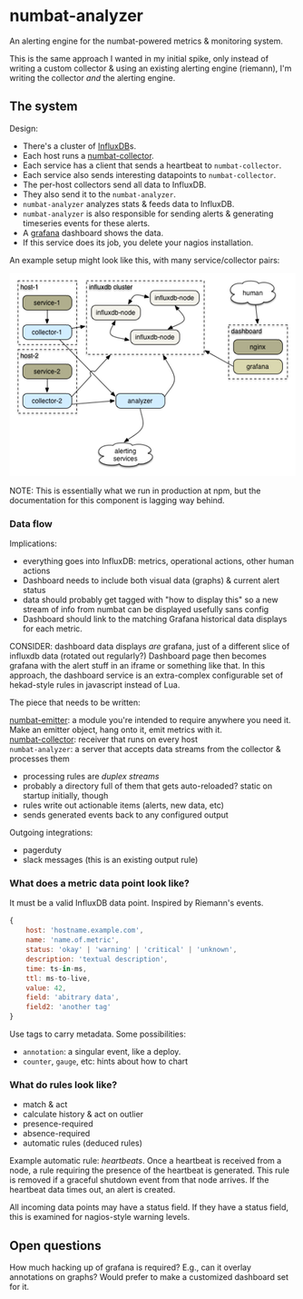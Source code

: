 # numbat-analyzer

An alerting engine for the numbat-powered metrics & monitoring system.

This is the same approach I wanted in my initial spike, only instead of writing a custom collector & using an existing alerting engine (riemann), I'm writing the collector *and* the alerting engine.

## The system

Design:

- There's a cluster of [InfluxDB](http://influxdb.com)s.
- Each host runs a [numbat-collector](https://github.com/ceejbot/numbat-collector).
- Each service has a client that sends a heartbeat to `numbat-collector`.
- Each service also sends interesting datapoints to `numbat-collector`.
- The per-host collectors send all data to InfluxDB.
- They also send it to the `numbat-analyzer`.
- `numbat-analyzer` analyzes stats & feeds data to InfluxDB.
- `numbat-analyzer` is also responsible for sending alerts & generating timeseries events for these alerts.
- A [grafana](http://grafana.org) dashboard shows the data.
- If this service does its job, you delete your nagios installation.

An example setup might look like this, with many service/collector pairs:

![](docs/processing_metrics.png)

NOTE: This is essentially what we run in production at npm, but the documentation for this component is lagging way behind.

### Data flow

Implications:

- everything goes into InfluxDB: metrics, operational actions, other human actions
- Dashboard needs to include both visual data (graphs) & current alert status
- data should probably get tagged with "how to display this" so a new stream of info from numbat can be displayed usefully sans config
- Dashboard should link to the matching Grafana historical data displays for each metric.

CONSIDER: dashboard data displays *are* grafana, just of a different slice of influxdb data (rotated out regularly?) Dashboard page then becomes grafana with the alert stuff in an iframe or something like that. In this approach, the dashboard service is an extra-complex configurable set of hekad-style rules in javascript instead of Lua.

The piece that needs to be written:

[numbat-emitter](https://github.com/ceejbot/numbat-emitter): a module you're intended to require anywhere you need it. Make an emitter object, hang onto it, emit metrics with it.  
[numbat-collector](https://github.com/ceejbot/numbat-collector): receiver that runs on every host  
`numbat-analyzer`: a server that accepts data streams from the collector & processes them

- processing rules are *duplex streams*
- probably a directory full of them that gets auto-reloaded? static on startup initially, though
- rules write out actionable items (alerts, new data, etc)
- sends generated events back to any configured output

Outgoing integrations:

- pagerduty
- slack messages (this is an existing output rule)

### What does a metric data point look like?

It must be a valid InfluxDB data point. Inspired by Riemann's events.

```javascript
{
    host: 'hostname.example.com',
    name: 'name.of.metric',
    status: 'okay' | 'warning' | 'critical' | 'unknown',
    description: 'textual description',
    time: ts-in-ms,
    ttl: ms-to-live,
    value: 42,
    field: 'abitrary data',
    field2: 'another tag'
}
```

Use tags to carry metadata. Some possibilities:

- `annotation`: a singular event, like a deploy.
- `counter`, `gauge`, etc: hints about how to chart

### What do rules look like?

- match & act
- calculate history & act on outlier
- presence-required
- absence-required
- automatic rules (deduced rules)

Example automatic rule: _heartbeats_. Once a heartbeat is received from a node, a rule requiring the presence of the heartbeat is generated. This rule is removed if a graceful shutdown event from that node arrives. If the heartbeat data times out, an alert is created.

All incoming data points may have a status field. If they have a status field, this is examined for nagios-style warning levels.

## Open questions

How much hacking up of grafana is required? E.g., can it overlay annotations on graphs? Would prefer to make a customized dashboard set for it.
